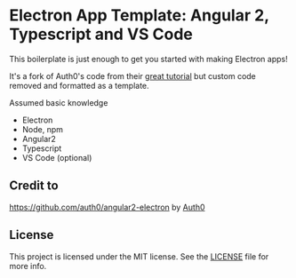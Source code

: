 # Electron App Template: Angular 2, Typescript and VS Code

This boilerplate is just enough to get you started with making Electron apps!

It's a fork of Auth0's code from their [great tutorial](https://auth0.com/blog/2015/12/15/create-a-desktop-app-with-angular-2-and-electron/) but custom code removed and formatted as a template.

Assumed basic knowledge

- Electron
- Node, npm
- Angular2
- Typescript
- VS Code (optional)

## Credit to

<https://github.com/auth0/angular2-electron> by [Auth0](auth0.com)

## License

This project is licensed under the MIT license. See the [LICENSE](LICENSE) file for more info.
